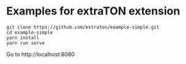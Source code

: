 # Examples for extraTON extension

```
git clone https://github.com/extraton/example-simple.git
cd example-simple
yarn install
yarn run serve
```
Go to http://localhost:8080
